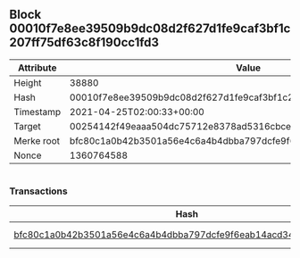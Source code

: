 ## Block 00010f7e8ee39509b9dc08d2f627d1fe9caf3bf1c207ff75df63c8f190cc1fd3

Attribute | Value
--- | ---
Height | 38880
Hash | 00010f7e8ee39509b9dc08d2f627d1fe9caf3bf1c207ff75df63c8f190cc1fd3
Timestamp | 2021-04-25T02:00:33+00:00
Target | 00254142f49eaaa504dc75712e8378ad5316cbcead634704b3734b6271167cc4
Merke root | bfc80c1a0b42b3501a56e4c6a4b4dbba797dcfe9f6eab14acd347e238800ef32
Nonce | 1360764588

```

```

### Transactions

Hash | Amount
--- | ---
[bfc80c1a0b42b3501a56e4c6a4b4dbba797dcfe9f6eab14acd347e238800ef32](bfc80c1a0b42b3501a56e4c6a4b4dbba797dcfe9f6eab14acd347e238800ef32.md) | 10.00000000 SKEPTI 
